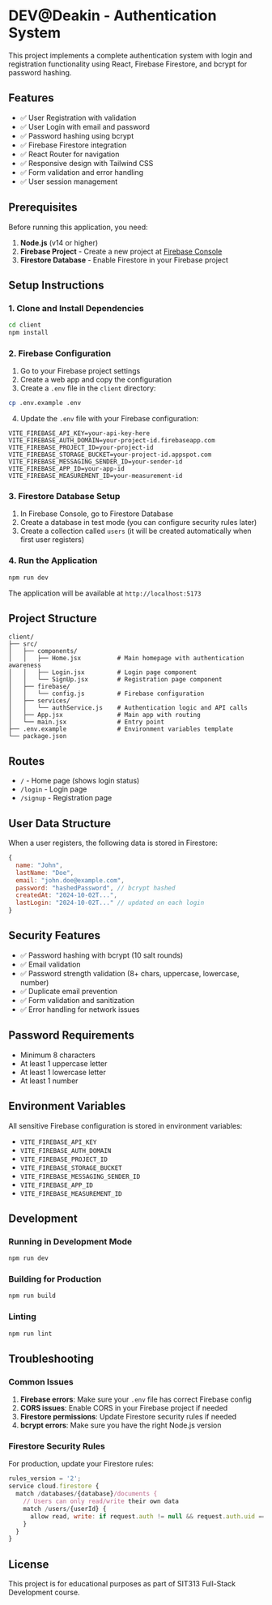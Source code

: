 # DEV@Deakin - Authentication System

This project implements a complete authentication system with login and registration functionality using React, Firebase Firestore, and bcrypt for password hashing.

## Features

- ✅ User Registration with validation
- ✅ User Login with email and password
- ✅ Password hashing using bcrypt
- ✅ Firebase Firestore integration
- ✅ React Router for navigation
- ✅ Responsive design with Tailwind CSS
- ✅ Form validation and error handling
- ✅ User session management

## Prerequisites

Before running this application, you need:

1. **Node.js** (v14 or higher)
2. **Firebase Project** - Create a new project at [Firebase Console](https://console.firebase.google.com/)
3. **Firestore Database** - Enable Firestore in your Firebase project

## Setup Instructions

### 1. Clone and Install Dependencies

```bash
cd client
npm install
```

### 2. Firebase Configuration

1. Go to your Firebase project settings
2. Create a web app and copy the configuration
3. Create a `.env` file in the `client` directory:

```bash
cp .env.example .env
```

4. Update the `.env` file with your Firebase configuration:

```env
VITE_FIREBASE_API_KEY=your-api-key-here
VITE_FIREBASE_AUTH_DOMAIN=your-project-id.firebaseapp.com
VITE_FIREBASE_PROJECT_ID=your-project-id
VITE_FIREBASE_STORAGE_BUCKET=your-project-id.appspot.com
VITE_FIREBASE_MESSAGING_SENDER_ID=your-sender-id
VITE_FIREBASE_APP_ID=your-app-id
VITE_FIREBASE_MEASUREMENT_ID=your-measurement-id
```

### 3. Firestore Database Setup

1. In Firebase Console, go to Firestore Database
2. Create a database in test mode (you can configure security rules later)
3. Create a collection called `users` (it will be created automatically when first user registers)

### 4. Run the Application

```bash
npm run dev
```

The application will be available at `http://localhost:5173`

## Project Structure

```
client/
├── src/
│   ├── components/
│   │   ├── Home.jsx          # Main homepage with authentication awareness
│   │   ├── Login.jsx         # Login page component
│   │   └── SignUp.jsx        # Registration page component
│   ├── firebase/
│   │   └── config.js         # Firebase configuration
│   ├── services/
│   │   └── authService.js    # Authentication logic and API calls
│   ├── App.jsx               # Main app with routing
│   └── main.jsx              # Entry point
├── .env.example              # Environment variables template
└── package.json
```

## Routes

- `/` - Home page (shows login status)
- `/login` - Login page
- `/signup` - Registration page

## User Data Structure

When a user registers, the following data is stored in Firestore:

```javascript
{
  name: "John",
  lastName: "Doe",
  email: "john.doe@example.com",
  password: "hashedPassword", // bcrypt hashed
  createdAt: "2024-10-02T...",
  lastLogin: "2024-10-02T..." // updated on each login
}
```

## Security Features

- ✅ Password hashing with bcrypt (10 salt rounds)
- ✅ Email validation
- ✅ Password strength validation (8+ chars, uppercase, lowercase, number)
- ✅ Duplicate email prevention
- ✅ Form validation and sanitization
- ✅ Error handling for network issues

## Password Requirements

- Minimum 8 characters
- At least 1 uppercase letter
- At least 1 lowercase letter  
- At least 1 number

## Environment Variables

All sensitive Firebase configuration is stored in environment variables:

- `VITE_FIREBASE_API_KEY`
- `VITE_FIREBASE_AUTH_DOMAIN`
- `VITE_FIREBASE_PROJECT_ID`
- `VITE_FIREBASE_STORAGE_BUCKET`
- `VITE_FIREBASE_MESSAGING_SENDER_ID`
- `VITE_FIREBASE_APP_ID`
- `VITE_FIREBASE_MEASUREMENT_ID`

## Development

### Running in Development Mode

```bash
npm run dev
```

### Building for Production

```bash
npm run build
```

### Linting

```bash
npm run lint
```

## Troubleshooting

### Common Issues

1. **Firebase errors**: Make sure your `.env` file has correct Firebase config
2. **CORS issues**: Enable CORS in your Firebase project if needed
3. **Firestore permissions**: Update Firestore security rules if needed
4. **bcrypt errors**: Make sure you have the right Node.js version

### Firestore Security Rules

For production, update your Firestore rules:

```javascript
rules_version = '2';
service cloud.firestore {
  match /databases/{database}/documents {
    // Users can only read/write their own data
    match /users/{userId} {
      allow read, write: if request.auth != null && request.auth.uid == userId;
    }
  }
}
```

## License

This project is for educational purposes as part of SIT313 Full-Stack Development course.